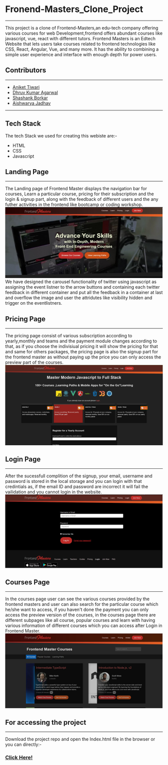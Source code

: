 # Fronend-Masters_Clone_Project
---
This project is a clone of Frontend-Masters,an edu-tech company offering various courses for web Development,frontend offers abundant courses like javascript, vue, react with different tutors.
Frontend Masters is an Edtech Website that lets users take courses related to frontend technologies like CSS, React, Angular, Vue, and many more. It has the ability to combining a simple user experience and interface with enough depth for power users.

## Contributors
----
+ [Aniket Tiwari](https://github.com/aniketT23)
+ [Dhruv Kumar Agarwal](https://github.com/Dhruvkagrawal)
+ [Shashank Borkar](https://github.com/ShashankSKB)
+ [Aishwarya Jadhav](https://github.com/aishwaryaj20)

----
## Tech Stack

The tech Stack we used for creating this webiste are:-
+ HTML
+ CSS
+ Javascript

## Landing Page
----
The Landing page of Frontend Master displays the navigation bar for courses, Learn a particular course, pricing for their subscription and the login & signup part, along with the feedback of different users and the any futher activities in the frontend like bootcamp or coding workshop.
![landing page](https://github.com/aniketT23/Fronend-Masters/blob/master/img/landing.JPG  "Logo Title Text 1")
We have designed the carousel  functionality of twitter using javascript as assigning the event listner to the arrow buttons and containing each twitter feedback in different container and put all the feedback in a container at last and overflow the image and user the attridutes like visibility hidden and trigger on the eventlistners.

## Pricing Page
----
The pricing page consist of various subscription according to yearly,monthly and teams and the payment module changes according to that, as if you choose the indivisiual pricing it will show the pricing for that and same for others packages, the pricing page is also the signup part for the frontend master as without paying up the price you can only access the preview part of the courses.
![landing page](https://github.com/aniketT23/Fronend-Masters/blob/master/img/Screenshot%202021-08-29%20at%2017-44-30%20Document.png "Logo Title Text 1")

## Login Page
----
After the sucessfull complition of the signup, your email, username and password is stored in the local storage and you can login with that credintials as, if the email ID and password are incorrect it will fail the vailidation and you cannot login in the website.
![landing page](https://github.com/aniketT23/Fronend-Masters/blob/master/img/login.JPG  "Logo Title Text 1")

## Courses Page
----
In the courses page user can see the various courses provided by the frontend masters and user can also search for the particular course which he/she want to access, if you haven't done the payment you can only access the preview version of the courses, in the courses page there are different subpages like all course, popular courses and learn with having various information of different courses which you can access after Login in Frontend Master.
![landing page](https://github.com/aniketT23/Fronend-Masters/blob/master/img/course.JPG  "Logo Title Text 1")

## For accessing the project
---
Download the project repo and open the Index.html file in the browser or you can directly:-
### [Click Here!](https://anikett23.github.io/Fronend-Masters/)

